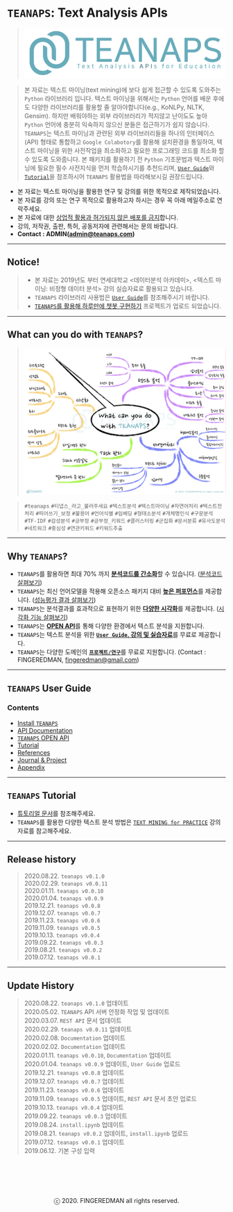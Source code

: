 # `TEANAPS`: Text Analysis APIs
> ![teanaps_logo_wide](./data/logo/teanaps_logo_wide.png)

> 본 자료는 텍스트 마이닝(text mining)에 보다 쉽게 접근할 수 있도록 도와주는 `Python` 라이브러리 입니다. 텍스트 마이닝을 위해서는 `Python` 언어를 배운 후에도 다양한 라이브러리를 활용할 줄 알아야합니다(e.g., KoNLPy, NLTK, Gensim). 하지만 배워야하는 외부 라이브러리가 적지않고 난이도도 높아 `Python` 언어에 충분히 익숙하지 않으신 분들은 접근하기가 쉽지 않습니다.  
`TEANAPS`는 텍스트 마이닝과 관련된 외부 라이브러리들을 하나의 인터페이스(API) 형태로 통합하고 `Google Colabotory`를 활용해 설치환경을 통일하여, 텍스트 마이닝을 위한 사전작업을 최소화하고 필요한 프로그래밍 코드를 최소화 할 수 있도록 도와줍니다. 본 패키지를 활용하기 전 `Python` 기초문법과 텍스트 마이닝에 필요한 필수 사전지식을 먼저 학습하시기를 추천드리며, [`User Guide`](./document/teanaps_user_guide-install_teanaps.md#teanaps-user-guide)와 [`Tutorial`](./document/teanaps_user_guide-tutorial.md#teanaps-user-guide)을 참조하시어 `TEANAPS` 활용법을 따라해보시길 권장드립니다.

- 본 자료는 텍스트 마이닝을 활용한 연구 및 강의를 위한 목적으로 제작되었습니다.
- 본 자료를 강의 또는 연구 목적으로 활용하고자 하시는 경우 꼭 아래 메일주소로 연락주세요.
- 본 자료에 대한 <U>상업적 활용과 허가되지 않은 배포를 금지</U>합니다.
- 강의, 저작권, 출판, 특허, 공동저자에 관련해서는 문의 바랍니다.
- **Contact : ADMIN(admin@teanaps.com)**

---
## Notice! 
> - 본 자료는 2019년도 부터 연세대학교 <데이터분석 아카데미>, <텍스트 마이닝: 비정형 데이터 분석> 강의 실습자료로 활용되고 있습니다.
> - `TEANAPS` 라이브러리 사용법은 [`User Guide`](./document/teanaps_user_guide-install_teanaps.md#teanaps-user-guide)를 참조해주시기 바랍니다.
> - [`TEANAPS`를 활용해 하루만에 챗봇 구현하기](http://chat.teanaps.com) 프로젝트가 업로드 되었습니다.  

---
## What can you do with `TEANAPS`?
> ![what_can_you_do](./data/sample_image/what_can_you_do.png)

> `#teanaps` `#티냅스_라고_불러주세요` `#텍스트분석` `#텍스트마이닝` `#자연어처리` `#텍스트전처리` `#띄어쓰기_보정` `#불용어` `#언어식별` `#임베딩` `#형태소분석` `#개체명인식` `#구문분석` `#TF-IDF` `#감성분석` `#긍부정` `#긍부정_키워드` `#클러스터링` `#군집화` `#문서분류` `#유사도분석` `#네트워크` `#중심성` `#연관키워드` `#키워드추출`
 
---
## Why `TEANAPS`?

- `TEANAPS`를 활용하면 최대 70% 까지 <U>**분석코드를 간소화**</U>할 수 있습니다. ([분석코드 살펴보기](./document/teanaps_user_guide-api_documentation-handler.md#teanaps-user-guide))
- `TEANAPS`는 최신 언어모델을 적용해 오픈소스 패키지 대비 <U>**높은 퍼포먼스**</U>를 제공합니다. ([성능평가 결과 살펴보기](./document/teanaps_user_guide-appendix.md#teanaps-성능평가-결과))
- `TEANAPS`는 분석결과를 효과적으로 표현하기 위한 <U>**다양한 시각화**</U>를 제공합니다. ([시각화 기능 살펴보기](./document/teanaps_user_guide-api_documentation-visualization.md#4-teanapsvisualization))
- `TEANAPS`는 <U>**OPEN API**</U>를 통해 다양한 환경에서 텍스트 분석을 지원합니다.
- `TEANAPS`는 텍스트 분석을 위한 <U>**[`User Guide`](./document/teanaps_user_guide-install_teanaps.md#teanaps-user-guide), [강의 및 실습자료](https://github.com/fingeredman/text-mining-for-practice)**</U>를 무료로 제공합니다.
- `TEANAPS`는 다양한 도메인의 <U>**`프로젝트/연구`**</U>를 무료로 지원합니다. (Contact : FINGEREDMAN, fingeredman@gmail.com)

---
## `TEANAPS` User Guide

### Contents
- [Install `TEANAPS`](./document/teanaps_user_guide-install_teanaps.md#teanaps-user-guide)
- [API Documentation](./document/teanaps_user_guide-api_documentation-handler.md#teanaps-user-guide)
- [`TEANAPS` OPEN API](./document/teanaps_user_guide-rest_api.md#teanaps-user-guide)
- [Tutorial](./document/teanaps_user_guide-tutorial.md#teanaps-user-guide)
- [References](./document/teanaps_user_guide-references_journal_project.md#teanaps-user-guide)
- [Journal & Project](./document/teanaps_user_guide-references_journal_project.md#teanaps-user-guide)
- [Appendix](./document/teanaps_user_guide-appendix.md#teanaps-user-guide)

---
## `TEANAPS` Tutorial
- [튜토리얼 문서](./document/teanaps_user_guide-tutorial.md#teanaps-user-guide)를 참조해주세요.
- `TEANAPS`를 활용한 다양한 텍스트 분석 방법은 [`TEXT MINING for PRACTICE`](https://github.com/fingeredman/text-mining-for-practice) 강의자료를 참고해주세요.

---
## Release history
> 2020.08.22. `teanaps v0.1.0`  
> 2020.02.29. `teanaps v0.0.11`  
> 2020.01.11. `teanaps v0.0.10`  
> 2020.01.04. `teanaps v0.0.9`  
> 2019.12.21. `teanaps v0.0.8`  
> 2019.12.07. `teanaps v0.0.7`  
> 2019.11.23. `teanaps v0.0.6`  
> 2019.11.09. `teanaps v0.0.5`  
> 2019.10.13. `teanaps v0.0.4`  
> 2019.09.22. `teanaps v0.0.3`  
> 2019.08.21. `teanaps v0.0.2`  
> 2019.07.12. `teanaps v0.0.1`  

---
## Update History
> 2020.08.22. `teanaps v0.1.0` 업데이트  
> 2020.05.02. `TEANAPS` API 서버 안정화 작업 및 업데이트  
> 2020.03.07. `REST API` 문서 업데이트  
> 2020.02.29. `teanaps v0.0.11` 업데이트  
> 2020.02.08. `Documentation` 업데이트  
> 2020.02.02. `Documentation` 업데이트  
> 2020.01.11. `teanaps v0.0.10`, `Documentation` 업데이트  
> 2020.01.04. `teanaps v0.0.9` 업데이트, `User Guide` 업로드  
> 2019.12.21. `teanaps v0.0.8` 업데이트  
> 2019.12.07. `teanaps v0.0.7` 업데이트  
> 2019.11.23. `teanaps v0.0.6` 업데이트  
> 2019.11.09. `teanaps v0.0.5` 업데이트, `REST API` 문서 초안 업로드  
> 2019.10.13. `teanaps v0.0.4` 업데이트  
> 2019.09.22. `teanaps v0.0.3` 업데이트  
> 2019.08.24. `install.ipynb` 업데이트  
> 2019.08.21. `teanaps v0.0.2` 업데이트, `install.ipynb` 업로드  
> 2019.07.12. `teanaps v0.0.1` 업데이트  
> 2019.06.12. 기본 구성 입력  

<br><br>
---
<center>ⓒ 2020. FINGEREDMAN all rights reserved.</center>
